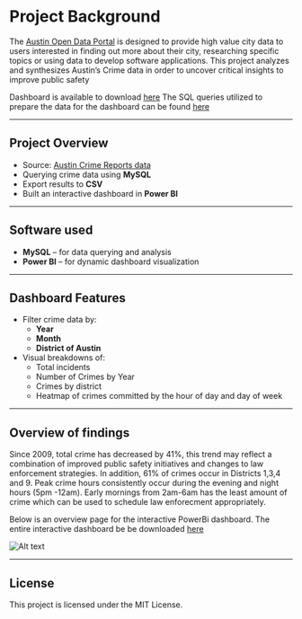 # Project Background

The [Austin Open Data Portal](https://data.austintexas.gov/Public-Safety/Crime-Reports/fdj4-gpfu/about_data) is designed to provide high value city data to users interested in finding out more about their city, researching specific topics or using data to develop software applications. 
This project analyzes and synthesizes Austin’s Crime data in order to uncover critical insights to improve public safety 

Dashboard is available to download [here](https://raw.githubusercontent.com/alejandroespinosa99ae/Austin-Crime-Analysis/main/Austin%20Crime%20Dashboard.pbix)
The SQL queries utilized to prepare the data for the dashboard can be found [here](https://raw.githubusercontent.com/alejandroespinosa99ae/Austin-Crime-Analysis/main/austin%20crime%20queries.sql)

---

## Project Overview

-  Source: [Austin Crime Reports data](https://data.austintexas.gov/Public-Safety/Crime-Reports/fdj4-gpfu)
-  Querying crime data using **MySQL**
-  Export results to **CSV**
-  Built an interactive dashboard in **Power BI**

---

## Software used

- **MySQL** – for data querying and analysis
- **Power BI** – for dynamic dashboard visualization

---

## Dashboard Features

- Filter crime data by:
  - **Year**
  - **Month**
  - **District of Austin**
- Visual breakdowns of:
  - Total incidents
  - Number of Crimes by Year
  - Crimes by district
  - Heatmap of crimes committed by the hour of day and day of week

---

## Overview of findings

Since 2009, total crime has decreased by 41%, this trend may reflect a combination of improved public safety initiatives and changes to law enforcement strategies. In addition, 61% of crimes occur in Districts 1,3,4 and 9. Peak crime hours consistently occur during the evening and night hours (5pm -12am). Early mornings from 2am-6am has the least amount of crime which can be used to schedule law enforecment appropriately.

Below is an overview page for the interactive PowerBi dashboard. The entire interactive dashboard be be downloaded [here](https://raw.githubusercontent.com/alejandroespinosa99ae/Austin-Crime-Analysis/main/Austin%20Crime%20Dashboard.pbix)

![Alt text](https://i.imgur.com/fjO2KnS.png)

---

## License

This project is licensed under the MIT License.

